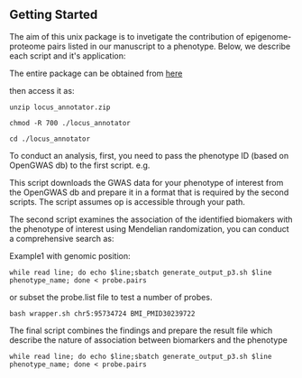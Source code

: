 ## Getting Started

The aim of this unix package is to invetigate the contribution of epigenome-proteome pairs listed in our manuscript to a phenotype. Below, we describe each script and it's application:

The entire package can be obtained from [here](https://zenodo.org/record/5979701)

then access it as:
```
unzip locus_annotator.zip

chmod -R 700 ./locus_annotator

cd ./locus_annotator
```
To conduct an analysis, first, you need to pass the phenotype ID (based on OpenGWAS db) to the first script. e.g.

This script downloads the GWAS data for your phenotype of interest from the OpenGWAS db and prepare it in a format that is required by the second scripts. The script assumes op is accessible through your path.

The second script examines the association of the identified biomakers with the phenotype of interest using Mendelian randomization, you can conduct a comprehensive search as:


Example1 with genomic position:
```
while read line; do echo $line;sbatch generate_output_p3.sh $line phenotype_name; done < probe.pairs
```
or subset the probe.list file to test a number of probes.

```
bash wrapper.sh chr5:95734724 BMI_PMID30239722
```

The final script combines the findings and prepare the result file which describe the nature of association between biomarkers and the phenotype

```
while read line; do echo $line;sbatch generate_output_p3.sh $line phenotype_name; done < probe.pairs
```

